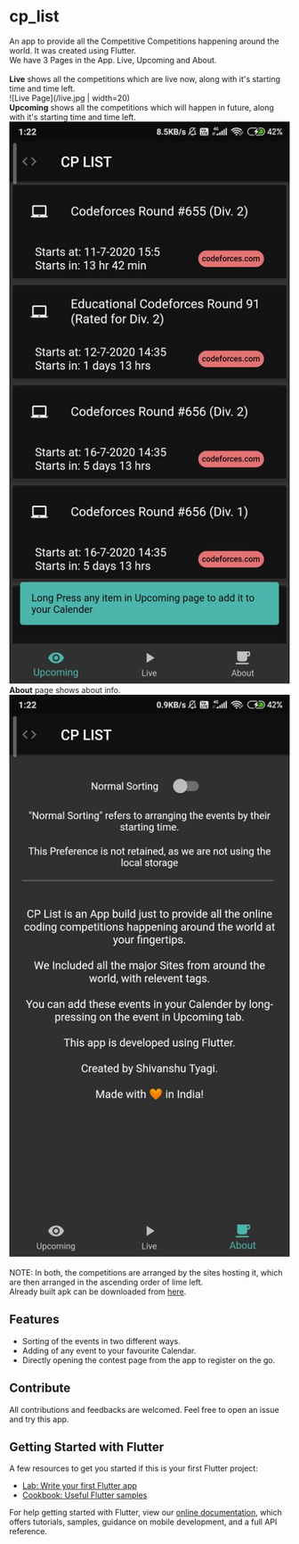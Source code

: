# cp_list

An app to provide all the Competitive Competitions happening around the world. It was created using Flutter.\
We have 3 Pages in the App. Live, Upcoming and About.\
\
__Live__ shows all the competitions which are live now, along with it's starting time and time left.\
![Live Page](/live.jpg | width=20)\
__Upcoming__ shows all the competitions which will happen in future, along with it's starting time and time left.\
![upcoming Page](/upcoming.jpg)\
__About__ page shows about info.\
![about Page](/about.jpg)\
\
NOTE: In both, the competitions are arranged by the sites hosting it, which are then arranged in the ascending order of lime left.\
Already built apk can be downloaded from [here](https://bit.ly/Cp-LiS).

## Features
* Sorting of the events in two different ways.
* Adding of any event to your favourite Calendar.
* Directly opening the contest page from the app to register on the go.

## Contribute
All contributions and feedbacks are welcomed. Feel free to open an issue and try this app.

## Getting Started with Flutter
A few resources to get you started if this is your first Flutter project:

- [Lab: Write your first Flutter app](https://flutter.dev/docs/get-started/codelab)
- [Cookbook: Useful Flutter samples](https://flutter.dev/docs/cookbook)

For help getting started with Flutter, view our
[online documentation](https://flutter.dev/docs), which offers tutorials,
samples, guidance on mobile development, and a full API reference.

